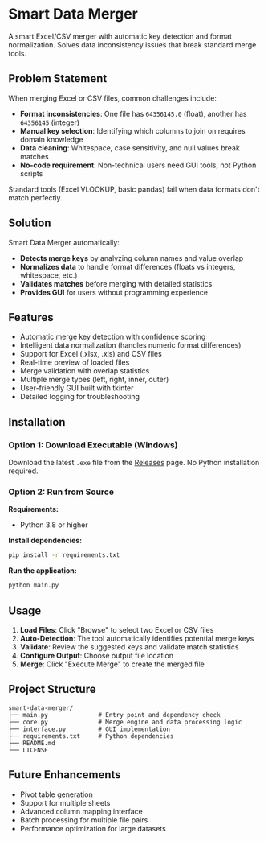 # Smart Data Merger

A smart Excel/CSV merger with automatic key detection and format normalization. Solves data inconsistency issues that break standard merge tools.

## Problem Statement

When merging Excel or CSV files, common challenges include:
- **Format inconsistencies**: One file has `64356145.0` (float), another has `64356145` (integer)
- **Manual key selection**: Identifying which columns to join on requires domain knowledge
- **Data cleaning**: Whitespace, case sensitivity, and null values break matches
- **No-code requirement**: Non-technical users need GUI tools, not Python scripts

Standard tools (Excel VLOOKUP, basic pandas) fail when data formats don't match perfectly.

## Solution

Smart Data Merger automatically:
- **Detects merge keys** by analyzing column names and value overlap
- **Normalizes data** to handle format differences (floats vs integers, whitespace, etc.)
- **Validates matches** before merging with detailed statistics
- **Provides GUI** for users without programming experience

## Features

-  Automatic merge key detection with confidence scoring
-  Intelligent data normalization (handles numeric format differences)
-  Support for Excel (.xlsx, .xls) and CSV files
-  Real-time preview of loaded files
-  Merge validation with overlap statistics
-  Multiple merge types (left, right, inner, outer)
-  User-friendly GUI built with tkinter
-  Detailed logging for troubleshooting

## Installation

### Option 1: Download Executable (Windows)
Download the latest `.exe` file from the [Releases](../../releases) page. No Python installation required.

### Option 2: Run from Source

**Requirements:**
- Python 3.8 or higher

**Install dependencies:**
```bash
pip install -r requirements.txt
```

**Run the application:**
```bash
python main.py
```

## Usage

1. **Load Files**: Click "Browse" to select two Excel or CSV files
2. **Auto-Detection**: The tool automatically identifies potential merge keys
3. **Validate**: Review the suggested keys and validate match statistics
4. **Configure Output**: Choose output file location
5. **Merge**: Click "Execute Merge" to create the merged file


## Project Structure

```
smart-data-merger/
├── main.py              # Entry point and dependency check
├── core.py              # Merge engine and data processing logic
├── interface.py         # GUI implementation
├── requirements.txt     # Python dependencies
├── README.md
└── LICENSE
```

## Future Enhancements

- Pivot table generation
- Support for multiple sheets
- Advanced column mapping interface
- Batch processing for multiple file pairs
- Performance optimization for large datasets
